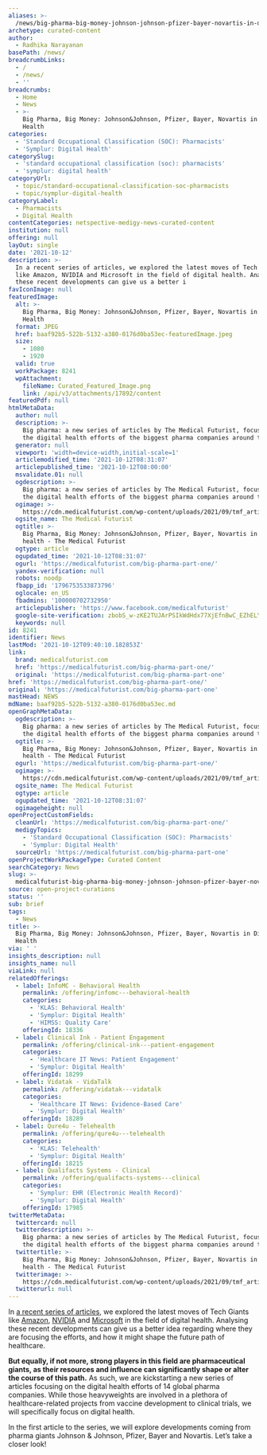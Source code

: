 ```yaml
---
aliases: >-
  /news/big-pharma-big-money-johnson-johnson-pfizer-bayer-novartis-in-digital-health
archetype: curated-content
author:
  - Radhika Narayanan
basePath: /news/
breadcrumbLinks:
  - /
  - /news/
  - ''
breadcrumbs:
  - Home
  - News
  - >-
    Big Pharma, Big Money: Johnson&Johnson, Pfizer, Bayer, Novartis in Digital
    Health
categories:
  - 'Standard Occupational Classification (SOC): Pharmacists'
  - 'Symplur: Digital Health'
categorySlug:
  - 'standard occupational classification (soc): pharmacists'
  - 'symplur: digital health'
categoryUrl:
  - topic/standard-occupational-classification-soc-pharmacists
  - topic/symplur-digital-health
categoryLabel:
  - Pharmacists
  - Digital Health
contentCategories: netspective-medigy-news-curated-content
institution: null
offering: null
layOut: single
date: '2021-10-12'
description: >-
  In a recent series of articles, we explored the latest moves of Tech Giants
  like Amazon, NVIDIA and Microsoft in the field of digital health. Analysing
  these recent developments can give us a better i
favIconImage: null
featuredImage:
  alt: >-
    Big Pharma, Big Money: Johnson&Johnson, Pfizer, Bayer, Novartis in Digital
    Health
  format: JPEG
  href: baaf92b5-522b-5132-a380-0176d0ba53ec-featuredImage.jpeg
  size:
    - 1080
    - 1920
  valid: true
  workPackage: 8241
  wpAttachment:
    fileName: Curated_Featured_Image.png
    link: /api/v3/attachments/17892/content
featuredPdf: null
htmlMetaData:
  author: null
  description: >-
    Big pharma: a new series of articles by The Medical Futurist, focusing on
    the digital health efforts of the biggest pharma companies around the globe
  generator: null
  viewport: 'width=device-width,initial-scale=1'
  articlemodified_time: '2021-10-12T08:31:07'
  articlepublished_time: '2021-10-12T08:00:00'
  msvalidate.01: null
  ogdescription: >-
    Big pharma: a new series of articles by The Medical Futurist, focusing on
    the digital health efforts of the biggest pharma companies around the globe
  ogimage: >-
    https://cdn.medicalfuturist.com/wp-content/uploads/2021/09/tmf_article_291_A-02.png
  ogsite_name: The Medical Futurist
  ogtitle: >-
    Big Pharma, Big Money: Johnson&Johnson, Pfizer, Bayer, Novartis in digital
    health - The Medical Futurist
  ogtype: article
  ogupdated_time: '2021-10-12T08:31:07'
  ogurl: 'https://medicalfuturist.com/big-pharma-part-one/'
  yandex-verification: null
  robots: noodp
  fbapp_id: '1796753533873796'
  oglocale: en_US
  fbadmins: '100000702732950'
  articlepublisher: 'https://www.facebook.com/medicalfuturist'
  google-site-verification: zbobS_w-zKE2TUJArPSIkWdHdx77XjEfnBwC_EZhELY
  keywords: null
id: 8241
identifier: News
lastMod: '2021-10-12T09:40:10.182853Z'
link:
  brand: medicalfuturist.com
  href: 'https://medicalfuturist.com/big-pharma-part-one/'
  original: 'https://medicalfuturist.com/big-pharma-part-one'
href: 'https://medicalfuturist.com/big-pharma-part-one/'
original: 'https://medicalfuturist.com/big-pharma-part-one'
mastHead: NEWS
mdName: baaf92b5-522b-5132-a380-0176d0ba53ec.md
openGraphMetaData:
  ogdescription: >-
    Big pharma: a new series of articles by The Medical Futurist, focusing on
    the digital health efforts of the biggest pharma companies around the globe
  ogtitle: >-
    Big Pharma, Big Money: Johnson&Johnson, Pfizer, Bayer, Novartis in digital
    health - The Medical Futurist
  ogurl: 'https://medicalfuturist.com/big-pharma-part-one/'
  ogimage: >-
    https://cdn.medicalfuturist.com/wp-content/uploads/2021/09/tmf_article_291_A-02.png
  ogsite_name: The Medical Futurist
  ogtype: article
  ogupdated_time: '2021-10-12T08:31:07'
  ogimageheight: null
openProjectCustomFields:
  cleanUrl: 'https://medicalfuturist.com/big-pharma-part-one/'
  medigyTopics:
    - 'Standard Occupational Classification (SOC): Pharmacists'
    - 'Symplur: Digital Health'
  sourceUrl: 'https://medicalfuturist.com/big-pharma-part-one'
openProjectWorkPackageType: Curated Content
searchCategory: News
slug: >-
  medicalfuturist-big-pharma-big-money-johnson-johnson-pfizer-bayer-novartis-in-digital-health
source: open-project-curations
status: ''
sub: brief
tags:
  - News
title: >-
  Big Pharma, Big Money: Johnson&Johnson, Pfizer, Bayer, Novartis in Digital
  Health
via: ' '
insights_description: null
insights_name: null
viaLink: null
relatedOfferings:
  - label: InfoMC - Behavioral Health
    permalink: /offering/infomc---behavioral-health
    categories:
      - 'KLAS: Behavioral Health'
      - 'Symplur: Digital Health'
      - 'HIMSS: Quality Care'
    offeringId: 18336
  - label: Clinical Ink - Patient Engagement
    permalink: /offering/clinical-ink---patient-engagement
    categories:
      - 'Healthcare IT News: Patient Engagement'
      - 'Symplur: Digital Health'
    offeringId: 18299
  - label: Vidatak - VidaTalk
    permalink: /offering/vidatak---vidatalk
    categories:
      - 'Healthcare IT News: Evidence-Based Care'
      - 'Symplur: Digital Health'
    offeringId: 18289
  - label: Qure4u - Telehealth
    permalink: /offering/qure4u---telehealth
    categories:
      - 'KLAS: Telehealth'
      - 'Symplur: Digital Health'
    offeringId: 18215
  - label: Qualifacts Systems - Clinical
    permalink: /offering/qualifacts-systems---clinical
    categories:
      - 'Symplur: EHR (Electronic Health Record)'
      - 'Symplur: Digital Health'
    offeringId: 17985
twitterMetaData:
  twittercard: null
  twitterdescription: >-
    Big pharma: a new series of articles by The Medical Futurist, focusing on
    the digital health efforts of the biggest pharma companies around the globe
  twittertitle: >-
    Big Pharma, Big Money: Johnson&Johnson, Pfizer, Bayer, Novartis in digital
    health - The Medical Futurist
  twitterimage: >-
    https://cdn.medicalfuturist.com/wp-content/uploads/2021/09/tmf_article_291_A-02.png
  twitterurl: null
---
```

<p>In <a href="https://medicalfuturist.com/tech-giants-in-healthcare-2021-summary">a recent series of articles</a>, we explored the latest moves of Tech Giants like <a href="https://medicalfuturist.com/amazons-march-into-healthcare-a-2021-update">Amazon</a>, <a href="https://medicalfuturist.com/nvidia-in-healthcare-2021">NVIDIA</a> and <a href="https://medicalfuturist.com/microsoft-in-healthcare-2021">Microsoft</a> in the field of digital health. Analysing these recent developments can give us a better idea regarding where they are focusing the efforts, and how it might shape the future path of healthcare.&nbsp;</p><p><strong>But equally, if not more, strong players in this field are pharmaceutical giants, as their resources and influence can significantly shape or alter the course of this path.</strong> As such, we are kickstarting a new series of articles focusing on the digital health efforts of 14 global pharma companies. While those heavyweights are involved in a plethora of healthcare-related projects from vaccine development to clinical trials, we will specifically focus on digital health.</p><p>In the first article to the series, we will explore developments coming from pharma giants Johnson &amp; Johnson, Pfizer, Bayer and Novartis. Let’s take a closer look!</p>